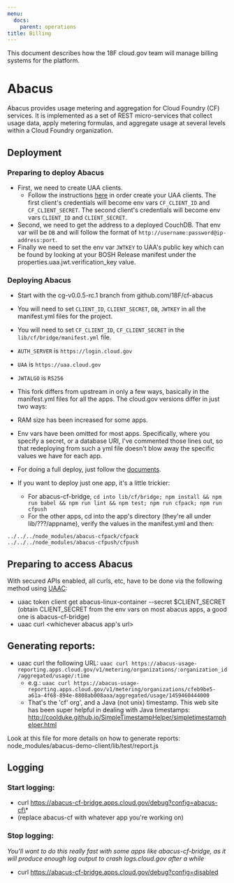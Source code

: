 ```yaml
---
menu:
  docs:
    parent: operations
title: Billing
---
```


This document describes how the 18F cloud.gov team will manage billing systems for the platform.

# Abacus

Abacus provides usage metering and aggregation for Cloud Foundry (CF) services. It is implemented as a set of REST micro-services that collect usage data, apply metering formulas, and aggregate usage at several levels within a Cloud Foundry organization.

## Deployment

### Preparing to deploy Abacus

- First, we need to create UAA clients.
  - Follow the instructions [here](https://github.com/18F/cf-abacus/blob/cg-v0.0.5-rc.1/lib/cf/bridge/README.md#uaa-clients) in order create your UAA clients. The first client's credentials will become env vars `CF_CLIENT_ID` and `CF_CLIENT_SECRET`. The second client's credentials will become env vars `CLIENT_ID` and `CLIENT_SECRET`.
- Second, we need to get the address to a deployed CouchDB. That env var will be `DB` and will follow the format of `http://username:password@ip-address:port`.
- Finally we need to set the env var `JWTKEY` to UAA's public key which can be found by looking at your BOSH Release manifest under the properties.uaa.jwt.verification_key value.

### Deploying Abacus

- Start with the cg-v0.0.5-rc.1 branch from github.com/18F/cf-abacus
- You will need to set `CLIENT_ID`, `CLIENT_SECRET`, `DB`, `JWTKEY` in all the manifest.yml files for the project.
- You will need to set `CF_CLIENT_ID`, `CF_CLIENT_SECRET` in the `lib/cf/bridge/manifest.yml` file.
- `AUTH_SERVER` is `https://login.cloud.gov`
- `UAA` is `https://uaa.cloud.gov`
- `JWTALGO` is `RS256`
- This fork differs from upstream in only a few ways, basically in the manifest.yml files for all the apps. The cloud.gov versions differ in just two ways:
- RAM size has been increased for some apps.
- Env vars have been omitted for most apps. Specifically, where you specify a secret, or a database URI, I've commented those lines out, so that redeploying from such a yml file doesn't blow away the specific values we have for each app.


- For doing a full deploy, just follow the [documents](https://github.com/18F/cf-abacus/tree/cg-v0.0.5-rc.1#deploying-to-cloud-foundry).

- If you want to deploy just one app, it's a little trickier:
  - For abacus-cf-bridge, `cd into lib/cf/bridge; npm install && npm run babel && npm run lint && npm test; npm run cfpack; npm run cfpush`
  - For the other apps, cd into the app's directory (they're all under lib/???/appname), verify the values in the manifest.yml and then:
```
../../../node_modules/abacus-cfpack/cfpack
../../../node_modules/abacus-cfpush/cfpush
  ```

## Preparing to access Abacus
With secured APIs enabled, all curls, etc, have to be done via the following method using [UAAC](https://github.com/cloudfoundry/cf-uaac):

- uaac token client get abacus-linux-container --secret $CLIENT_SECRET
(obtain CLIENT_SECRET from the env vars on most abacus apps, a good one is abacus-cf-bridge)
- uaac curl <whichever abacus app's url>


## Generating reports:
- uaac curl the following URL: `uaac curl https://abacus-usage-reporting.apps.cloud.gov/v1/metering/organizations/:organization_id/aggregated/usage/:time`
  - e.g.:
`uaac curl https://abacus-usage-reporting.apps.cloud.gov/v1/metering/organizations/cfeb9be5-a61a-4f68-894e-8808ab008aaa/aggregated/usage/1459460444000`
  - That's the 'cf' org', and a Java (not unix) timestamp. This web site has been super helpful in dealing with Java timestamps:
http://coolduke.github.io/SimpleTimestampHelper/simpletimestamphelper.html

Look at this file for more details on how to generate reports:
node_modules/abacus-demo-client/lib/test/report.js

## Logging

### Start logging:
- curl https://abacus-cf-bridge.apps.cloud.gov/debug?config=abacus-cf\*
- (replace abacus-cf with whatever app you're working on)

### Stop logging:
*You'll want to do this really fast with some apps like abacus-cf-bridge, as it will produce enough log output to crash logs.cloud.gov after a while*

- curl https://abacus-cf-bridge.apps.cloud.gov/debug?config=disabled
